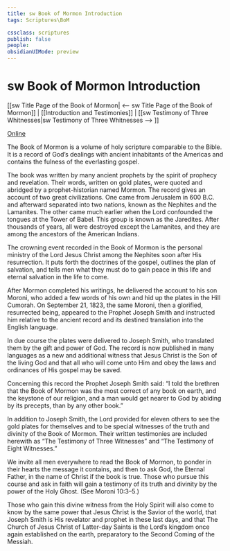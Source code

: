 ```yaml
---
title: sw Book of Mormon Introduction
tags: Scriptures\BoM

cssclass: scriptures
publish: false
people:
obsidianUIMode: preview
---
```


# sw Book of Mormon Introduction
[[sw Title Page of the Book of Mormon| <-- sw Title Page of the Book of Mormon]] | [[Introduction and Testimonies]] | [[sw Testimony of Three Whitnesses|sw Testimony of Three Whitnesses --> ]]

[Online](https://www.churchofjesuschrist.org/study/scriptures/bofm/introduction?lang=eng)

The Book of Mormon is a volume of holy scripture comparable to the Bible. It is a record of God’s dealings with ancient inhabitants of the Americas and contains the fulness of the everlasting gospel.

The book was written by many ancient prophets by the spirit of prophecy and revelation. Their words, written on gold plates, were quoted and abridged by a prophet-historian named Mormon. The record gives an account of two great civilizations. One came from Jerusalem in 600 B.C. and afterward separated into two nations, known as the Nephites and the Lamanites. The other came much earlier when the Lord confounded the tongues at the Tower of Babel. This group is known as the Jaredites. After thousands of years, all were destroyed except the Lamanites, and they are among the ancestors of the American Indians.

The crowning event recorded in the Book of Mormon is the personal ministry of the Lord Jesus Christ among the Nephites soon after His resurrection. It puts forth the doctrines of the gospel, outlines the plan of salvation, and tells men what they must do to gain peace in this life and eternal salvation in the life to come.

After Mormon completed his writings, he delivered the account to his son Moroni, who added a few words of his own and hid up the plates in the Hill Cumorah. On September 21, 1823, the same Moroni, then a glorified, resurrected being, appeared to the Prophet Joseph Smith and instructed him relative to the ancient record and its destined translation into the English language.

In due course the plates were delivered to Joseph Smith, who translated them by the gift and power of God. The record is now published in many languages as a new and additional witness that Jesus Christ is the Son of the living God and that all who will come unto Him and obey the laws and ordinances of His gospel may be saved.

Concerning this record the Prophet Joseph Smith said: “I told the brethren that the Book of Mormon was the most correct of any book on earth, and the keystone of our religion, and a man would get nearer to God by abiding by its precepts, than by any other book.”

In addition to Joseph Smith, the Lord provided for eleven others to see the gold plates for themselves and to be special witnesses of the truth and divinity of the Book of Mormon. Their written testimonies are included herewith as “The Testimony of Three Witnesses” and “The Testimony of Eight Witnesses.”

We invite all men everywhere to read the Book of Mormon, to ponder in their hearts the message it contains, and then to ask God, the Eternal Father, in the name of Christ if the book is true. Those who pursue this course and ask in faith will gain a testimony of its truth and divinity by the power of the Holy Ghost. (See Moroni 10:3–5.)

Those who gain this divine witness from the Holy Spirit will also come to know by the same power that Jesus Christ is the Savior of the world, that Joseph Smith is His revelator and prophet in these last days, and that The Church of Jesus Christ of Latter-day Saints is the Lord’s kingdom once again established on the earth, preparatory to the Second Coming of the Messiah.

